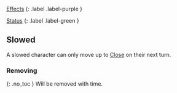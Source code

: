 
[Effects](Game/Core/Effects)
{: .label .label-purple }

[Status](Game/Core/Effects#Status)
{: .label .label-green }

## Slowed
A slowed character can only move up to [Close](Movement#Close) on their next turn.

### Removing
{: .no_toc }
Will be removed with time.